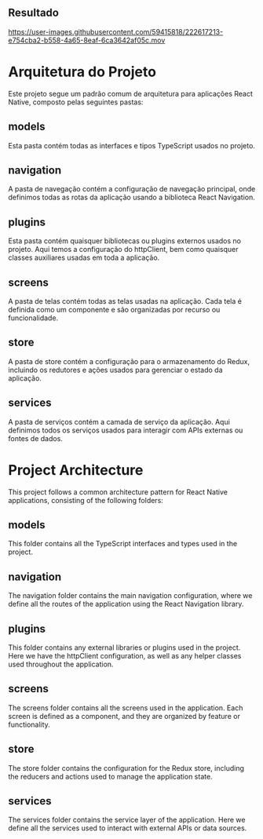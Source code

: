 ## Resultado

https://user-images.githubusercontent.com/59415818/222617213-e754cba2-b558-4a65-8eaf-6ca3642af05c.mov


# Arquitetura do Projeto

Este projeto segue um padrão comum de arquitetura para aplicações React Native, composto pelas seguintes pastas:

## models
Esta pasta contém todas as interfaces e tipos TypeScript usados no projeto.

## navigation
A pasta de navegação contém a configuração de navegação principal, onde definimos todas as rotas da aplicação usando a biblioteca React Navigation.

## plugins
Esta pasta contém quaisquer bibliotecas ou plugins externos usados no projeto. Aqui temos a configuração do httpClient, bem como quaisquer classes auxiliares usadas em toda a aplicação.

## screens
A pasta de telas contém todas as telas usadas na aplicação. Cada tela é definida como um componente e são organizadas por recurso ou funcionalidade.

## store
A pasta de store contém a configuração para o armazenamento do Redux, incluindo os redutores e ações usados para gerenciar o estado da aplicação.

## services
A pasta de serviços contém a camada de serviço da aplicação. Aqui definimos todos os serviços usados para interagir com APIs externas ou fontes de dados.


# Project Architecture

This project follows a common architecture pattern for React Native applications, consisting of the following folders:

## models
This folder contains all the TypeScript interfaces and types used in the project.

## navigation
The navigation folder contains the main navigation configuration, where we define all the routes of the application using the React Navigation library.

## plugins
This folder contains any external libraries or plugins used in the project. Here we have the httpClient configuration, as well as any helper classes used throughout the application.

## screens
The screens folder contains all the screens used in the application. Each screen is defined as a component, and they are organized by feature or functionality.

## store
The store folder contains the configuration for the Redux store, including the reducers and actions used to manage the application state.

## services
The services folder contains the service layer of the application. Here we define all the services used to interact with external APIs or data sources.

